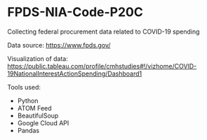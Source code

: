 # FPDS-NIA-Code-P20C

Collecting federal procurement data related to COVID-19 spending

Data source: https://www.fpds.gov/

Visualization of data: https://public.tableau.com/profile/cmhstudies#!/vizhome/COVID-19NationalInterestActionSpending/Dashboard1

Tools used:
* Python
* ATOM Feed
* BeautifulSoup
* Google Cloud API
* Pandas
